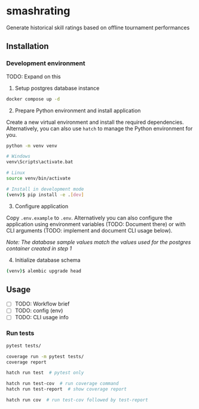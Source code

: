 # smashrating
Generate historical skill ratings based on offline tournament performances

## Installation

### Development environment

TODO: Expand on this

1. Setup postgres database instance

```bash
docker compose up -d
```

2. Prepare Python environment and install application

Create a new virtual environment and install the required dependencies. Alternatively, you can also use `hatch` to manage the Python environment for you.

```bash
python -m venv venv

# Windows
venv\Scripts\activate.bat

# Linux
source venv/bin/activate

# Install in development mode
(venv)$ pip install -e .[dev]
```
3. Configure application

Copy `.env.example` to `.env`. Alternatively you can also configure the application using environment variables (TODO: Document there) or with CLI arguments (TODO: implement and document CLI usage below).

*Note: The database sample values match the values used for the postgres container created in step 1*

4. Initialize database schema

```bash
(venv)$ alembic upgrade head
```

## Usage

* [ ] TODO: Workflow brief
* [ ] TODO: config (env)
* [ ] TODO: CLI usage info

### Run tests

```bash
pytest tests/

coverage run -m pytest tests/
coverage report

hatch run test  # pytest only

hatch run test-cov  # run coverage command
hatch run test-report  # show coverage report

hatch run cov  # run test-cov followed by test-report
```